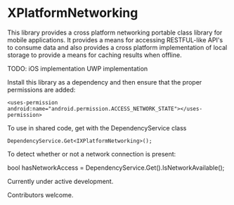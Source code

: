 ﻿# XPlatformNetworking

This library provides a cross platform networking portable class library for mobile applications. It provides a means for accessing RESTFUL-like API's to consume data and also provides a cross platform implementation of local storage to provide a means for caching results when offline.

TODO:
	iOS implementation
	UWP implementation

Install this library as a dependency and then ensure that the proper permissions are added:

    <uses-permission android:name="android.permission.ACCESS_NETWORK_STATE"></uses-permission>

To use in shared code, get with the DependencyService class

    DependencyService.Get<IXPlatformNetworking>();

To detect whether or not a network connection is present:

   bool hasNetworkAccess = DependencyService.Get<IXPlatformNetworking>().IsNetworkAvailable();

Currently under active development.

Contributors welcome.
